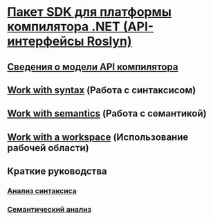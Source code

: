 # [Пакет SDK для платформы компилятора .NET (API-интерфейсы Roslyn)](index.md)
## [Сведения о модели API компилятора](compiler-api-model.md)
## [Work with syntax](work-with-syntax.md) (Работа с синтаксисом)
## [Work with semantics](work-with-semantics.md) (Работа с семантикой)
## [Work with a workspace](work-with-workspace.md) (Использование рабочей области)

## Краткие руководства
### [Анализ синтаксиса](get-started/syntax-analysis.md)
### [Семантический анализ](get-started/semantic-analysis.md)

<!-- Taken from https://github.com/dotnet/roslyn/wiki/Samples-and-Walkthroughs -->
<!--
### Get started with semantic analysis
### Get started with Syntax transformation
### Get started writing custom analyzers and code fixes

<!--
## Tutorials
<!-- Taken from https://github.com/dotnet/roslyn/wiki/Samples-and-Walkthroughs
### Build your first analyzer
### Build your first code fix
### Deploy your analyzer as a VSIX
### Deploy your analyzer as a NuGet package
-->

<!--
# Samples
-->
<!-- Taken from https://github.com/dotnet/roslyn/wiki/Samples-and-Walkthroughs -->
<!--  ### API sample unit tests
### Async packages
### Console classifier
### Convert to auto property
### Format solution
### Implement notify property changed
### Make const
-->


<!--
## How to guides
-->
<!-- Look at the samples, and determinine which 
    are "How To" vs. Samples. -->
    
